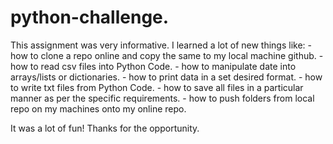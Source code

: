 # python-challenge.

This assignment was very informative. I learned a lot of new things like:
    - how to clone a repo online and copy the same to my local machine github. 
    - how to read csv files into Python Code.
    - how to manipulate date into arrays/lists or dictionaries.
    - how to print data in a set desired format. 
    - how to write txt files from Python Code.
    - how to save all files in a particular manner as per the specific requirements. 
    - how to push folders from local repo on my machines onto my online repo. 

It was a lot of fun! Thanks for the opportunity.